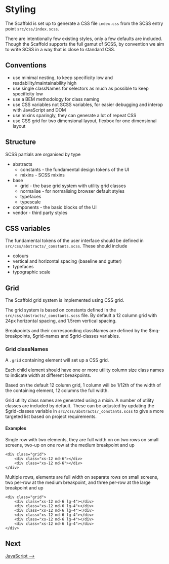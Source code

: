 # Styling

The Scaffold is set up to generate a CSS file `index.css` from the SCSS entry point `src/css/index.scss`.

There are intentionally few existing styles, only a few defaults are included. Though the Scaffold supports the full gamut of SCSS, by convention we aim to write SCSS in a way that is close to standard CSS.

## Conventions
- use minimal nesting, to keep specificity low and readability/maintainability high
- use single classNames for selectors as much as possible to keep specificity low
- use a BEM methodology for class naming
- use CSS variables not SCSS variables, for easier debugging and interop with JavaScript and DOM
- use mixins sparingly, they can generate a lot of repeat CSS
- use CSS grid for two dimensional layout, flexbox for one dimensional layout

## Structure
SCSS partials are organised by type

- abstracts
  - constants - the fundamental design tokens of the UI
  - mixins - SCSS mixins
- base
  - grid - the base grid system with utility grid classes
  - normalise - for normalising browser default styles
  - typefaces
  - typescale  
- components - the basic blocks of the UI
- vendor - third party styles

## CSS variables

The fundamental tokens of the user interface should be defined in `src/css/abstracts/_constants.scss`. These should include
- colours
- vertical and horizontal spacing (baseline and gutter)
- typefaces
- typographic scale


## Grid
The Scaffold grid system is implemented using CSS grid.

The grid system is based on constants defined in the `src/css/abstracts/_constants.scss` file. By default a 12 column grid with 24px horizontal spacing, and 1.5rem vertical spacing.

Breakpoints and their corresponding classNames are defined by the $mq-breakpoints, $grid-names and $grid-classes variables.

### Grid classNames
A `.grid` containing element will set up a CSS grid.

Each child element should have one or more utility column size class names to indicate width at different breakpoints.

Based on the default 12 column grid, 1 column will be 1/12th of the width of the containing element, 12 columns the full width.

Grid utility class names are generated using a mixin.  A number of utility classes are included by default.  These can be adjusted by updating the $grid-classes variable in `src/css/abstracts/_constants.scss` to give a more targeted list based on project requirements.

#### Examples
Single row with two elements, they are full width on on two rows on small screens, two-up on one row at the medium breakpoint and up
```
<div class="grid">
    <div class="xs-12 md-6"></div>
    <div class="xs-12 md-6"></div>
</div>
```

Multiple rows, elements are full width on separate rows on small screens, two per-row at the medium breakpoint, and three per-row at the large breakpoint and up
```
<div class="grid">
    <div class="xs-12 md-6 lg-4"></div>
    <div class="xs-12 md-6 lg-4"></div>
    <div class="xs-12 md-6 lg-4"></div>
    <div class="xs-12 md-6 lg-4"></div>
    <div class="xs-12 md-6 lg-4"></div>
    <div class="xs-12 md-6 lg-4"></div>
</div>
```

## Next
[JavaScript ⟶](./javascript.md)